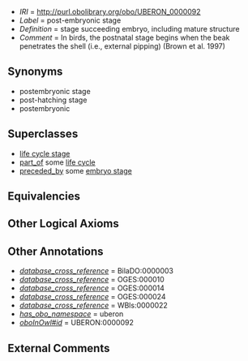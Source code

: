  * *IRI* = http://purl.obolibrary.org/obo/UBERON_0000092
 * *Label* = post-embryonic stage
 * *Definition* = stage succeeding embryo, including mature structure
 * *Comment* = In birds, the postnatal stage begins when the beak penetrates the shell (i.e., external pipping) (Brown et al. 1997)

## Synonyms

 * postembryonic stage
 * post-hatching stage
 * postembryonic

## Superclasses

 * [life cycle stage](../../UBERON/05/UBERON_0000105.md)
 * [part_of](../../BFO/50/BFO_0000050.md) some [life cycle](../../UBERON/04/UBERON_0000104.md)
 * [preceded_by](../../BFO/62/BFO_0000062.md) some [embryo stage](../../UBERON/68/UBERON_0000068.md)

## Equivalencies


## Other Logical Axioms


## Other Annotations

 * *[database_cross_reference](../../ef/oboInOwl#hasDbXref.md)* = BilaDO:0000003
 * *[database_cross_reference](../../ef/oboInOwl#hasDbXref.md)* = OGES:000010
 * *[database_cross_reference](../../ef/oboInOwl#hasDbXref.md)* = OGES:000014
 * *[database_cross_reference](../../ef/oboInOwl#hasDbXref.md)* = OGES:000024
 * *[database_cross_reference](../../ef/oboInOwl#hasDbXref.md)* = WBls:0000022
 * *[has_obo_namespace](../../ce/oboInOwl#hasOBONamespace.md)* = uberon
 * *[oboInOwl#id](../../id/oboInOwl#id.md)* = UBERON:0000092

## External Comments

